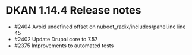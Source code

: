  # DKAN 1.14.4 Release notes

 - #2404 Avoid undefined offset on nuboot_radix/includes/panel.inc line 45
 - #2402 Update Drupal core to 7.57
 - #2375 Improvements to automated tests

